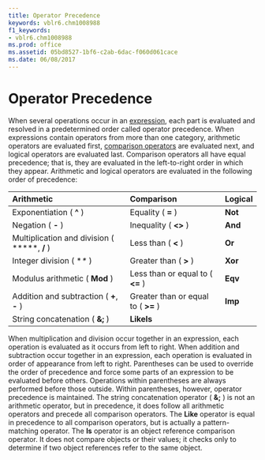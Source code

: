 ```yaml
---
title: Operator Precedence
keywords: vblr6.chm1008988
f1_keywords:
- vblr6.chm1008988
ms.prod: office
ms.assetid: 05bd8527-1bf6-c2ab-6dac-f060d061cace
ms.date: 06/08/2017
---
```



# Operator Precedence



When several operations occur in an [expression](vbe-glossary.md), each part is evaluated and resolved in a predetermined order called operator precedence.
When expressions contain operators from more than one category, arithmetic operators are evaluated first, [comparison operators](vbe-glossary.md) are evaluated next, and logical operators are evaluated last. Comparison operators all have equal precedence; that is, they are evaluated in the left-to-right order in which they appear. Arithmetic and logical operators are evaluated in the following order of precedence:


|**Arithmetic**|**Comparison**|**Logical**|
|:-----|:-----|:-----|
|Exponentiation ( **^** )|Equality ( **=** )|**Not**|
|Negation ( **-** )|Inequality ( **&lt;&gt;** )|**And**|
|Multiplication and division ( *****, **/** )|Less than ( **&lt;** )|**Or**|
|Integer division ( **\** )|Greater than ( **&gt;** )|**Xor**|
|Modulus arithmetic ( **Mod** )|Less than or equal to ( **&lt;=** )|**Eqv**|
|Addition and subtraction ( **+**, **-** )|Greater than or equal to ( **>=** )|**Imp**|
|String concatenation ( **&;** )|**LikeIs**||
When multiplication and division occur together in an expression, each operation is evaluated as it occurs from left to right. When addition and subtraction occur together in an expression, each operation is evaluated in order of appearance from left to right. Parentheses can be used to override the order of precedence and force some parts of an expression to be evaluated before others. Operations within parentheses are always performed before those outside. Within parentheses, however, operator precedence is maintained.
The string concatenation operator ( **&;** ) is not an arithmetic operator, but in precedence, it does follow all arithmetic operators and precede all comparison operators.
The  **Like** operator is equal in precedence to all comparison operators, but is actually a pattern-matching operator.
The  **Is** operator is an object reference comparison operator. It does not compare objects or their values; it checks only to determine if two object references refer to the same object.

